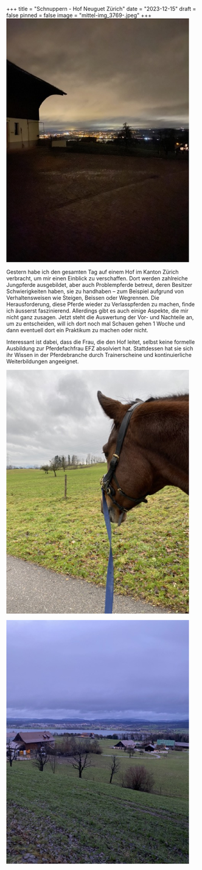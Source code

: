 +++
title = "Schnuppern - Hof Neuguet Zürich"
date = "2023-12-15"
draft = false
pinned = false
image = "mittel-img_3769-.jpeg"
+++
![](mittel-img_3769-.jpeg)

Gestern habe ich den gesamten Tag auf einem Hof im Kanton Zürich verbracht, um mir einen Einblick zu verschaffen. Dort werden zahlreiche Jungpferde ausgebildet, aber auch Problempferde betreut, deren Besitzer Schwierigkeiten haben, sie zu handhaben – zum Beispiel aufgrund von Verhaltensweisen wie Steigen, Beissen oder Wegrennen. Die Herausforderung, diese Pferde wieder zu Verlasspferden zu machen, finde ich äusserst faszinierend. Allerdings gibt es auch einige Aspekte, die mir nicht ganz zusagen. Jetzt steht die Auswertung der Vor- und Nachteile an, um zu entscheiden, will ich dort noch mal Schauen gehen 1 Woche und dann eventuell dort ein Praktikum zu machen oder nicht.

Interessant ist dabei, dass die Frau, die den Hof leitet, selbst keine formelle Ausbildung zur Pferdefachfrau EFZ absolviert hat. Stattdessen hat sie sich ihr Wissen in der Pferdebranche durch Trainerscheine und kontinuierliche Weiterbildungen angeeignet.

![](mittel-img_3777-.jpeg)

![](mittel-img_3762-.jpeg)